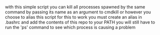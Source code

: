 with this simple script you can kill all processes spawned by the same command by passing its name as an argument to cmdkill or however you choose to alias this script
for this to work you must create an alias in .bashrc and add the contents of this repo to your PATH
you will still have to run the 'ps' command to see which process is causing a problem
